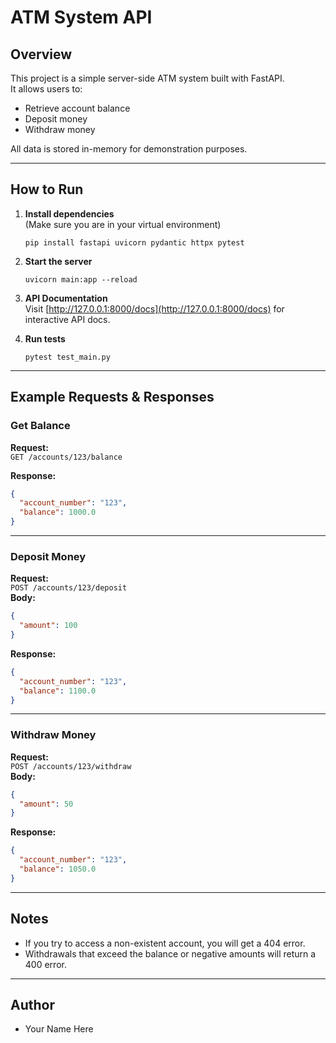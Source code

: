 # ATM System API

## Overview

This project is a simple server-side ATM system built with FastAPI.  
It allows users to:
- Retrieve account balance
- Deposit money
- Withdraw money

All data is stored in-memory for demonstration purposes.

---

## How to Run

1. **Install dependencies**  
   (Make sure you are in your virtual environment)
   ```
   pip install fastapi uvicorn pydantic httpx pytest
   ```

2. **Start the server**
   ```
   uvicorn main:app --reload
   ```

3. **API Documentation**  
   Visit [http://127.0.0.1:8000/docs](http://127.0.0.1:8000/docs) for interactive API docs.

4. **Run tests**
   ```
   pytest test_main.py
   ```

---

## Example Requests & Responses

### Get Balance

**Request:**  
`GET /accounts/123/balance`

**Response:**
```json
{
  "account_number": "123",
  "balance": 1000.0
}
```

---

### Deposit Money

**Request:**  
`POST /accounts/123/deposit`  
**Body:**
```json
{
  "amount": 100
}
```

**Response:**
```json
{
  "account_number": "123",
  "balance": 1100.0
}
```

---

### Withdraw Money

**Request:**  
`POST /accounts/123/withdraw`  
**Body:**
```json
{
  "amount": 50
}
```

**Response:**
```json
{
  "account_number": "123",
  "balance": 1050.0
}
```

---

## Notes

- If you try to access a non-existent account, you will get a 404 error.
- Withdrawals that exceed the balance or negative amounts will return a 400 error.

---

## Author

- Your Name Here
